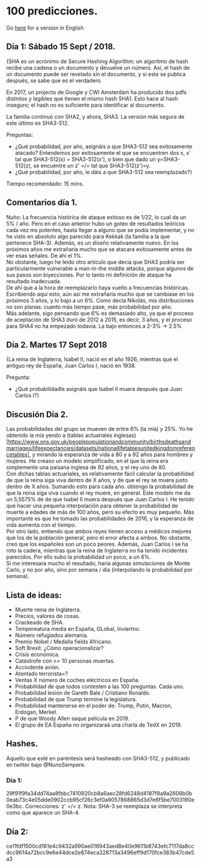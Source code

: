 # 100 predicciones.

Go [here](nunosempere.github.io/rat/100-predictions.html) for a version in English

## Día 1: Sábado 15 Sept / 2018.
{SHA es un acrónimo de Secure Hashing Algorithm; un algoritmo de hash recibe una cadena o un documento y devuelve un número.
Así, el hash de un documento puede ser revelado sin el documento, y si este se publica después, se sabe que es el verdadero.

En 2017, un projecto de Google y CWI Amsterdam ha producido dos pdfs distintos y legibles que tienen el mismo hash SHA1.  Esto hace al hash inseguro; el hash no es suficiente para identificar al documento. 

La familia continuó con SHA2, y ahora, SHA3. La versión más segura de este último es SHA3-512.

Preguntas: 
- ¿Qué probabilidad, por año, asignáis a que SHA3-512 sea exitosamente atacado?
Entendemos por exitosamente el que se encuentren dos x, x' tal que SHA3-512(x) = SHA3-512(x'), 
o bien que dado un y=SHA3-512(z), se encuentre un z' =/= tal que SHA3-512(z')=y.
- ¿Qué probabilidad, por año, le dáis a que SHA3-512 sea reemplazado?}  

Tiempo recomendado: 15 mins.

## Comentarios día 1.
Nuño: La frecuencia histórica de ataque exitoso es de 1/22, lo cual da un 5% / año.
Pero en el caso anterior hubo un goteo de resultados teóricos cada vez ms potentes, hasta llegar a alguno que se podía implementar, y no he visto en absoluto algo parecido para Kekkak (la familia a la que pertenece SHA-3).
Además, es un diseño relativamente nuevo. En los próximos años me extrañaría mucho que se atacara exitosamente antes de ver esas señales. De ahí el 1%.  
No obstante, luego he leído otro artículo que decía que SHA3 podría ser particularmente vulnerable a man-in-the middle attacks, porque algunos de sus pasos son biyecciones. Por lo tanto mi definición de ataque ha resultado inadecuada.  
De ahí que a la hora de reemplazarlo haya vuelto a frecuencias históricas. Escribiendo aquí esto, aún así me extrañaría mucho que se cambiase en los próximos 3 años, y lo bajo a un 6%. Como decía Nikolás, mis distribuciones no son planas: cuanto más tiempo pase, más probabilidad por año.  
Más adelante, sigo pensando que 6% es demasiado alto, ya que el proceso de aceptación de SHA3 duró de 2012 a 2015, es decir, 3 años, y el proceso para SHA4 no ha empezado todavía. La bajo entonces a 2-3% -> 2.5%

## Día 2. Martes 17 Sept 2018
{La reina de Inglaterra, Isabel II, nació en el año 1926, mientras que el antiguo rey de España, Juan Carlos I,  nació en 1938. 

Pregunta: 
- ¿Qué probabilidadle asignáis que Isabel II muera después que Juan Carlos I?}

## Discusión Día 2.
Las probabilidades del grupo se mueven de entre 6% (la mía) y 25%. Yo he obtenido la mía yendo a (tablas actuariales inglesas)[https://www.ons.gov.uk/peoplepopulationandcommunity/birthsdeathsandmarriages/lifeexpectancies/datasets/nationallifetablesunitedkingdomreferencetables], y mirando la esperanza de vida a 80 y a 92 años para hombres y mujeres. He creaso un modelo simplificado, en el que la reina era simplemente una paisana inglesa de 92 años, y el rey uno de 80.  
Con dichas tablas actuariales, es relativamente fácil calcular la probabilidad de que la reina siga viva dentro de X años, y de que el rey se muera justo dentro de X años. Sumando esto para cada año. obtengo la probabilidad de que la reina siga viva cuando el rey muere, en general.  Este modelo me da un 5,5575% de de que Isabel II muera después que Juan Carlos I.  He tenido que hacer una pequeña interpolación para obtener la probabilidad de muerte a edades de más de 100 años, pero su efecto es muy pequeño.  Más importante es que he tomado las probabilidades de 2016, y la esperanza de vida aumenta con el tiempo.  
Por otro lado, entiendo que ambos reyes tienen acceso a médicos mejores que los de la población general, pero el error afecta a ambos. No obstante, creo que los españoles son un poco peores. Además, Juan Carlos I se ha roto la cadera, mientras que la reina de Inglaterra no ha tenido incidentes parecidos. Por ello subo la probabilidad un poco, a un 6%.  
Si me interesara mucho el resultado, haría algunas simulaciones de Monte Carlo, y no por año, sino por semana / día (interpolando la probabilidad por semana).

## Lista de ideas:
- Muerte reina de Inglaterra.
- Precios, valores de cosas.
- Crackeado de SHA.
- Tempereatura media en España, GLobal, Inviertno.
- Número refugiados alemania.
- Premio Nobel / Medalla fields Africano.
- Soft Brexit. ¿Cómo operacionalizar?
- Crisis económica.
- Catástrofe con >= 10 personas muertas.
- Acciodente avión.
- Atentado terrorista=?
- Ventas X número de coches eléctricos en España.
- Probabilidad de que todos contesten a las 100 preguntas. Cada uno.
- Probabilidad lesión de Gareth Bale / Cristiano Ronaldo.
- Probabilidad de que Trump termine la legislatura.
- Probabilidad mantenerse en el poder de: Trump, Putin, Macron, Erdogan, Merkel.
- P de que Woody Allen saque película en 2019.
- El grupo de EA España no organizaraá una charla de TedX en 2019.

## Hashes.
Aquello que esté en paréntesis será hasheado con SHA3-512, y publicado en twitter bajo @NunoSempere.

### Día 1: 
29f91f9fa34dd74aa8fbbc7410920cb8a6aec28fd6248d4187f8a9a2608b0b0eab73c4e05dde0902ccb95cf26c3ef0a9057868865d3d7e6f5be7003190e0e3bc. 
Correcciones: z' =/= z.
Nota: SHA-3 se reemplaza se interpreta como que aparece un SHA-4.

## Día 2:
ce11fdf1500cd161e4c9432a990ae016943aed8e40e9611b8743efc7117da8ccdcc9614a72bcc9e6e44dce2e874eca328713a3496eff9d170fce383b47cde5a3
